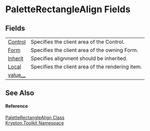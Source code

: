# PaletteRectangleAlign Fields




## Fields
<table>
<tr>
<td><a href="d532d025-f063-b245-f2a3-0b3423adc895.md">Control</a></td>
<td>Specifies the client area of the Control.</td></tr>
<tr>
<td><a href="47c8f763-7142-da51-77a8-f7a75f25cbec.md">Form</a></td>
<td>Specifies the client area of the owning Form.</td></tr>
<tr>
<td><a href="c220f8a7-7564-cde0-e85d-d67239e8ea70.md">Inherit</a></td>
<td>Specifies alignment should be inherited.</td></tr>
<tr>
<td><a href="7f92c0da-0caa-6be8-aa39-b1b56b6f75b7.md">Local</a></td>
<td>Specifies the client area of the rendering item.</td></tr>
<tr>
<td><a href="8bb1ae51-7c88-eb8a-04ca-e10cdda71b84.md">value__</a></td>
<td> </td></tr>
</table>

## See Also


#### Reference
<a href="a08dda3c-812d-0f91-9954-af55a04393ca.md">PaletteRectangleAlign Class</a>  
<a href="79d2eac2-21f4-54ff-7552-b20c33c30600.md">Krypton.Toolkit Namespace</a>  
